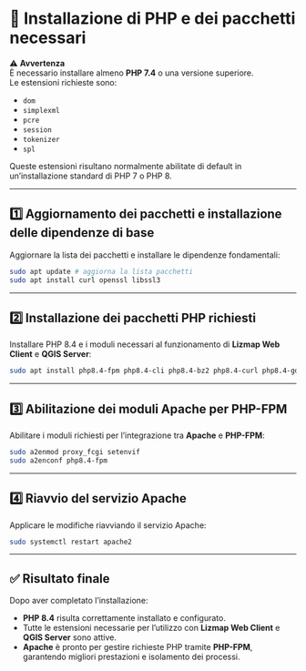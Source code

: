 # 🧩 Installazione di PHP e dei pacchetti necessari

⚠️ **Avvertenza**  
È necessario installare almeno **PHP 7.4** o una versione superiore.  
Le estensioni richieste sono:  
- `dom`  
- `simplexml`  
- `pcre`  
- `session`  
- `tokenizer`  
- `spl`  

Queste estensioni risultano normalmente abilitate di default in un’installazione standard di PHP 7 o PHP 8.

---

## 1️⃣ Aggiornamento dei pacchetti e installazione delle dipendenze di base

Aggiornare la lista dei pacchetti e installare le dipendenze fondamentali:

```bash
sudo apt update # aggiorna la lista pacchetti
sudo apt install curl openssl libssl3
```

---

## 2️⃣ Installazione dei pacchetti PHP richiesti

Installare PHP 8.4 e i moduli necessari al funzionamento di **Lizmap Web Client** e **QGIS Server**:

```bash
sudo apt install php8.4-fpm php8.4-cli php8.4-bz2 php8.4-curl php8.4-gd php8.4-intl php8.4-mbstring php8.4-pgsql php8.4-sqlite3 php8.4-xml php8.4-ldap php8.4-redis
```

---

## 3️⃣ Abilitazione dei moduli Apache per PHP-FPM

Abilitare i moduli richiesti per l’integrazione tra **Apache** e **PHP-FPM**:

```bash
sudo a2enmod proxy_fcgi setenvif
sudo a2enconf php8.4-fpm
```

---

## 4️⃣ Riavvio del servizio Apache

Applicare le modifiche riavviando il servizio Apache:

```bash
sudo systemctl restart apache2
```

---

## ✅ Risultato finale

Dopo aver completato l’installazione:
- **PHP 8.4** risulta correttamente installato e configurato.  
- Tutte le estensioni necessarie per l’utilizzo con **Lizmap Web Client** e **QGIS Server** sono attive.  
- **Apache** è pronto per gestire richieste PHP tramite **PHP-FPM**, garantendo migliori prestazioni e isolamento dei processi.
